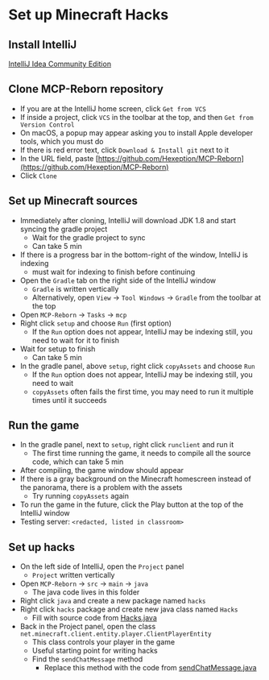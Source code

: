 # Set up Minecraft Hacks

## Install IntelliJ
[IntelliJ Idea Community Edition](https://www.jetbrains.com/idea/download/#section=windows)

## Clone MCP-Reborn repository
- If you are at the IntelliJ home screen, click `Get from VCS`
- If inside a project, click `VCS` in the toolbar at the top, and then `Get from Version Control`
- On macOS, a popup may appear asking you to install Apple developer tools, which you must do
- If there is red error text, click `Download & Install git` next to it
- In the URL field, paste [https://github.com/Hexeption/MCP-Reborn](https://github.com/Hexeption/MCP-Reborn)
- Click `Clone`

## Set up Minecraft sources
- Immediately after cloning, IntelliJ will download JDK 1.8 and start syncing the gradle project
  - Wait for the gradle project to sync
  - Can take 5 min
- If there is a progress bar in the bottom-right of the window, IntelliJ is indexing
  - must wait for indexing to finish before continuing
- Open the `Gradle` tab on the right side of the IntelliJ window
  - `Gradle` is written vertically
  - Alternatively, open `View` -> `Tool Windows` -> `Gradle` from the toolbar at the top
- Open `MCP-Reborn` -> `Tasks` -> `mcp`
- Right click `setup` and choose `Run` (first option)
  - If the `Run` option does not appear, IntelliJ may be indexing still, you need to wait for it to finish
- Wait for setup to finish
  - Can take 5 min
- In the gradle panel, above `setup`, right click `copyAssets` and choose `Run`
  - If the `Run` option does not appear, IntelliJ may be indexing still, you need to wait
  - `copyAssets` often fails the first time, you may need to run it multiple times until it succeeds

## Run the game
- In the gradle panel, next to `setup`, right click `runclient` and run it
  - The first time running the game, it needs to compile all the source code, which can take 5 min
- After compiling, the game window should appear
- If there is a gray background on the Minecraft homescreen instead of the panorama, there is a problem with the assets
  - Try running `copyAssets` again
- To run the game in the future, click the Play button at the top of the IntelliJ window
- Testing server: `<redacted, listed in classroom>`

## Set up hacks
- On the left side of IntelliJ, open the `Project` panel
  - `Project` written vertically
- Open `MCP-Reborn` -> `src` -> `main` -> `java`
  - The java code lives in this folder
- Right click `java` and create a new package named `hacks`
- Right click `hacks` package and create new java class named `Hacks`
  - Fill with source code from [Hacks.java](1-Hacks.java)
- Back in the Project panel, open the class `net.minecraft.client.entity.player.ClientPlayerEntity`
  - This class controls your player in the game
  - Useful starting point for writing hacks
  - Find the `sendChatMessage` method
    - Replace this method with the code from [sendChatMessage.java](2-sendChatMessage.java)
